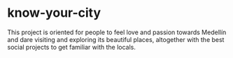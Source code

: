 # know-your-city
This project is oriented for people to feel love and passion towards Medellín and dare visiting and exploring its beautiful places, altogether with the best social projects to get familiar with the locals.

